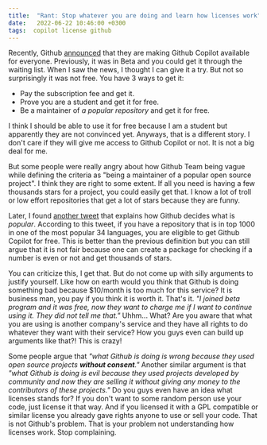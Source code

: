 ```yaml
---
title:  "Rant: Stop whatever you are doing and learn how licenses work"
date:   2022-06-22 10:46:00 +0300
tags:  copilot license github
---
```

Recently, Github [announced](https://github.blog/changelog/2022-06-21-github-copilot-is-now-available-to-individual-developers/) 
that they are making Github Copilot available for everyone. Previously, it was in Beta and you could get it through the waiting list.
When I saw the news, I thought I can give it a try. But not so surprisingly it was not free. You have 3 ways to get it:
 - Pay the subscription fee and get it.
 - Prove you are a student and get it for free.
 - Be a maintainer of *a popular repository* and get it for free.

I think I should be able to use it for free because I am a student but apparently they are not convinced yet. Anyways, that is a different
story. I don't care if they will give me access to Github Copilot or not. It is not a big deal for me. 

But some people were really angry about how Github Team being vague while defining the criteria as "being a maintainer of a popular open source project".
I think they are right to some extent. If all you need is having a few thousands stars for a project, you could easily get that. I know a lot of troll 
or low effort repositories that get a lot of stars because they are funny. 

Later, I found [another tweet](https://twitter.com/fatih/status/1539574219629105156) that explains how Github decides what is *popular*. According to 
this tweet, if you have a repository that is in top 1000 in one of the most popular 34 languages, you are eligible to get Github Copilot for free. 
This is better than the previous definition but you can still argue that it is not fair because one can create a package for checking if a number is
even or not and get thousands of stars. 

You can criticize this, I get that. But do not come up with silly arguments to justify yourself. Like how on earth would you think that Github is doing 
something bad because $10/month is too much for this service? It is business man, you pay if you think it is worth it. That's it. *"I joined beta program
and it was free, now they want to charge me if I want to continue using it. They did not tell me that."* Uhhm... What? Are you aware that what you are using
is another company's service and they have all rights to do whatever they want with their service? How you guys even can build up arguments like that?! This is crazy!

Some people argue that *"what Github is doing is wrong because they used open source projects **without consent**."* Another similar argument is that *"what 
Github is doing is evil because they used projects developed by community and now they are selling it without giving any money to the contributors of 
these projects."* Do you guys even have an idea what licenses stands for? If you don't want to some random person use your code, just license it that 
way. And if you licensed it with a GPL compatible or similar license you already gave rights anyone to use or sell your code. That is not Github's 
problem. That is your problem not understanding how licenses work. Stop complaining.

